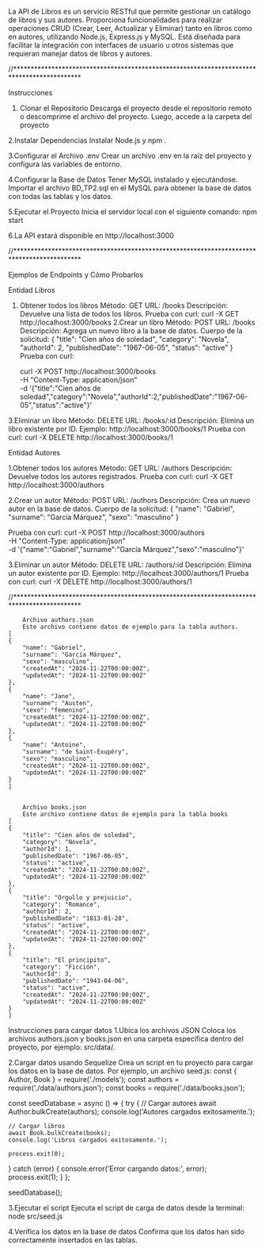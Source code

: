 La API de Libros es un servicio RESTful que permite gestionar un catálogo de libros y sus autores. Proporciona funcionalidades para realizar operaciones CRUD (Crear, Leer, Actualizar y Eliminar) tanto en libros como en autores, utilizando Node.js, Express.js y MySQL. Está diseñada para facilitar la integración con interfaces de usuario u otros sistemas que requieran manejar datos de libros y autores.
 
//*******************************************************************************************

Instrucciones
1. Clonar el Repositorio
   Descarga el proyecto desde el repositorio remoto o descomprime el archivo del proyecto. Luego, accede a la carpeta del proyecto

2.Instalar Dependencias
  Instalar Node.js y npm . 

3.Configurar el Archivo .env
  Crear un archivo .env en la raíz del proyecto y configura las variables de entorno.

4.Configurar la Base de Datos
  Tener MySQL instalado y ejecutándose.
  Importar el archivo BD_TP2.sql en el MySQL para obtener la base de datos con todas las tablas y los datos.

5.Ejecutar el Proyecto
 Inicia el servidor local con el siguiente comando:
 npm start

6.La API estará disponible en http://localhost:3000

//*******************************************************************************************

Ejemplos de Endpoints y Cómo Probarlos

Entidad Libros
1. Obtener todos los libros
   Método: GET
   URL: /books
   Descripción: Devuelve una lista de todos los libros.
   Prueba con curl:
                  curl -X GET http://localhost:3000/books
2.Crear un libro
   Método: POST
   URL: /books
   Descripción: Agrega un nuevo libro a la base de datos.
   Cuerpo de la solicitud:
        {
        "title": "Cien años de soledad",
        "category": "Novela",
        "authorId": 2,
        "publishedDate": "1967-06-05",
        "status": "active"
        }
    Prueba con curl:

     curl -X POST http://localhost:3000/books \
    -H "Content-Type: application/json" \
    -d '{"title":"Cien años de soledad","category":"Novela","authorId":2,"publishedDate":"1967-06-05","status":"active"}'

3.Eliminar un libro
   Método: DELETE
   URL: /books/:id
   Descripción: Elimina un libro existente por ID.
   Ejemplo: http://localhost:3000/books/1
   Prueba con curl:
         curl -X DELETE http://localhost:3000/books/1


Entidad Autores

1.Obtener todos los autores
   Método: GET
   URL: /authors
   Descripción: Devuelve todos los autores registrados.
   Prueba con curl:
               curl -X GET http://localhost:3000/authors

2.Crear un autor
   Método: POST
   URL: /authors
   Descripción: Crea un nuevo autor en la base de datos.
   Cuerpo de la solicitud:
        {
        "name": "Gabriel",
        "surname": "García Márquez",
        "sexo": "masculino"
        }

   Prueba con curl:
              curl -X POST http://localhost:3000/authors \
              -H "Content-Type: application/json" \
              -d '{"name":"Gabriel","surname":"García Márquez","sexo":"masculino"}'

3.Eliminar un autor
   Método: DELETE
   URL: /authors/:id
   Descripción: Elimina un autor existente por ID.
   Ejemplo: http://localhost:3000/authors/1
   Prueba con curl:
            curl -X DELETE http://localhost:3000/authors/1

//*******************************************************************************************

        Archivo authors.json
        Este archivo contiene datos de ejemplo para la tabla authors.
    [
    {
        "name": "Gabriel",
        "surname": "García Márquez",
        "sexo": "masculino",
        "createdAt": "2024-11-22T00:00:00Z",
        "updatedAt": "2024-11-22T00:00:00Z"
    },
    {
        "name": "Jane",
        "surname": "Austen",
        "sexo": "femenino",
        "createdAt": "2024-11-22T00:00:00Z",
        "updatedAt": "2024-11-22T00:00:00Z"
    },
    {
        "name": "Antoine",
        "surname": "de Saint-Exupéry",
        "sexo": "masculino",
        "createdAt": "2024-11-22T00:00:00Z",
        "updatedAt": "2024-11-22T00:00:00Z"
    }
    ]


        Archivo books.json
        Este archivo contiene datos de ejemplo para la tabla books
    [
    {
        "title": "Cien años de soledad",
        "category": "Novela",
        "authorId": 1,
        "publishedDate": "1967-06-05",
        "status": "active",
        "createdAt": "2024-11-22T00:00:00Z",
        "updatedAt": "2024-11-22T00:00:00Z"
    },
    {
        "title": "Orgullo y prejuicio",
        "category": "Romance",
        "authorId": 2,
        "publishedDate": "1813-01-28",
        "status": "active",
        "createdAt": "2024-11-22T00:00:00Z",
        "updatedAt": "2024-11-22T00:00:00Z"
    },
    {
        "title": "El principito",
        "category": "Ficción",
        "authorId": 3,
        "publishedDate": "1943-04-06",
        "status": "active",
        "createdAt": "2024-11-22T00:00:00Z",
        "updatedAt": "2024-11-22T00:00:00Z"
    }
    ]


Instrucciones para cargar datos
1.Ubica los archivos JSON
  Coloca los archivos authors.json y books.json en una carpeta específica dentro del proyecto, por ejemplo: src/data/.

2.Cargar datos usando Sequelize
  Crea un script en tu proyecto para cargar los datos en la base de datos. Por ejemplo, un archivo seed.js:
const { Author, Book } = require('./models');
const authors = require('./data/authors.json');
const books = require('./data/books.json');

const seedDatabase = async () => {
  try {
    // Cargar autores
    await Author.bulkCreate(authors);
    console.log('Autores cargados exitosamente.');

    // Cargar libros
    await Book.bulkCreate(books);
    console.log('Libros cargados exitosamente.');

    process.exit(0);
  } catch (error) {
    console.error('Error cargando datos:', error);
    process.exit(1);
  }
};

seedDatabase();

3.Ejecutar el script
  Ejecuta el script de carga de datos desde la terminal:
  node src/seed.js

4.Verifica los datos en la base de datos
  Confirma que los datos han sido correctamente insertados en las tablas.



